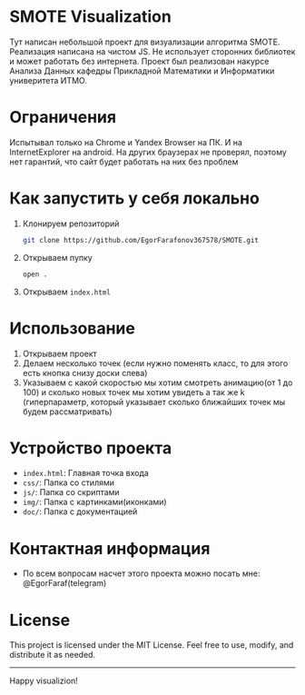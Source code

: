# SMOTE Visualization

Тут написан небольшой проект для визуализации алгоритма SMOTE. Реализация написана на чистом JS. Не использует сторонних библиотек и может работать без интернета. Проект был реализован накурсе Анализа Данных кафедры Прикладной Математики и Информатики универитета ИТМО.


# Ограничения

Испытывал только на Chrome и Yandex Browser на ПК. И на InternetExplorer на android. На других браузерах не проверял, поэтому нет гарантий, что сайт будет работать на них без проблем

# Как запустить у себя локально

1. Клонируем репозиторий
   ```bash
   git clone https://github.com/EgorFarafonov367578/SMOTE.git
   ```

2. Открываем пупку 
    ```bash
    open .
    ```

3. Открываем `index.html`

# Использование

1. Открываем проект
2. Делаем несколько точек (если нужно поменять класс, то для этого есть кнопка снизу доски слева)
3. Указываем с какой скоростью мы хотим смотреть анимацию(от 1 до 100) и сколько новых точек мы хотим увидеть а так же k (гиперпараметр, который указывает сколько ближайших точек мы будем рассматривать)

# Устройство проекта

- `index.html`: Главная точка входа
- `css/`: Папка со стилями
- `js/`: Папка со скриптами
- `img/`: Папка с картинками(иконками)
- `doc/`: Папка с документацией

# Контактная информация

- По всем вопросам насчет этого проекта можно посать мне: @EgorFaraf(telegram)

# License

This project is licensed under the MIT License. Feel free to use, modify, and distribute it as needed.

---

Happy visualizion!

